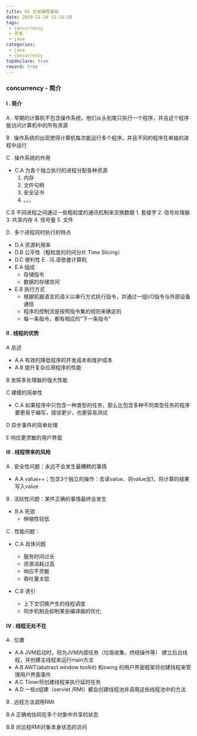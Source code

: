 ```yaml
---
title: 01 并发编程基础
date: 2019-12-10 12:14:10
tags:
 - concurrency
 - 并发
 - java
categories:
 - java
 - concurrency
topdeclare: true
reward: true
---
```

### concurrency - 简介

#### I . 简介

A . 早期的计算机不包含操作系统，他们从头到尾只执行一个程序，并且这个程序能访问计算机中的所有资源

B . 操作系统的出现使得计算机每次能运行多个程序，并且不同的程序在单独的进程中运行

<!--more-->

C . 操作系统的作用

  - C.A 为各个独立执行的进程分配各种资源
    1. 内存
    2. 文件句柄
    3. 安全证书
    4. 。。。

  C.B 不同进程之间通过一些粗粒度的通讯机制来交换数据
    1. 套接字
    2. 信号处理器
    3. 共享内存
    4. 信号量
    5. 文件

D . 多个进程同时执行的特点
  - D.A 资源利用率
  - D.B 公平性（粗粒度的时间分片  Time Slicing）
  - D.C 便利性
E . 冯.诺依曼计算机
  - E.A 组成
    - 存储指令
    - 数据的存储空间
  - E.B 执行方式
    - 根据机器语言的语义以串行方式执行指令，并通过一组I/O指令与外部设备通信
    - 程序的控制流是按照指令集的规则来确定的
    - 每一条指令，都有相应的"下一条指令"

#### II . 线程的优势

A 总述
  - A.A 有效的降低程序的开发成本和维护成本
  - A.B 提升复杂应用程序的性能

B 发挥多处理器的强大性能

C 建模的简单性
 - C.A 如果程序中只包含一种类型的任务，那么比包含多种不同类型任务的程序要更易于编写，错误更少，也更容易测试

D 异步事件的简单处理

E 响应更灵敏的用户界面

#### III . 线程带来的风险

A . 安全性问题：永远不会发生最糟糕的事情
  - A.A value++；包含3个独立的操作：去读value、将value加1，将计算的结果写入value

B . 活跃性问题：某件正确的事情最终会发生
  - B.A 死锁
    - 伸缩性较低

C . 性能问题：
  - C.A 具体问题
    - 服务时间过长
    - 资源消耗过高
    - 响应不灵敏
    - 吞吐量太低

  - C.B 诱引
    - 上下文切换产生的线程调度
    - 同步机制会抑制某些编译器的优化

#### IV . 线程无处不在

A . 位置
  - A.A JVM启动时，将为JVM内部任务（垃圾收集、终结操作等） 建立后台线程，并创建主线程来运行main方法
  - A.B AWT(abstract window toolkit) 和swing 的用户界面框架将创建线程来管理用户界面事件
  - A.C Timer将创建线程来执行延时任务
  - A.D 一些z组建（servlet /RMI）都会创建线程池并调用这些线程池中的方法

B . 远程方法调用RMI

B.A 正确地协同在多个对象中共享的状态

B.B 对远程RMI对象本身状态的访问
